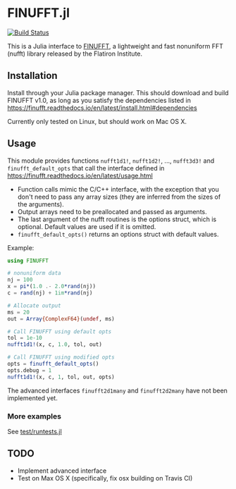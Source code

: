 # FINUFFT.jl

[![Build Status](https://travis-ci.org/ludvigak/FINUFFT.jl.svg?branch=master)](https://travis-ci.org/ludvigak/FINUFFT.jl)

This is a Julia interface to [FINUFFT](https://github.com/flatironinstitute/finufft), a lightweight and fast nonuniform FFT (nufft) library released by the Flatiron Institute.

## Installation

Install through your Julia package manager. This should download and build FINUFFT v1.0, as long as you satisfy the dependencies listed in <https://finufft.readthedocs.io/en/latest/install.html#dependencies>

Currently only tested on Linux, but should work on Mac OS X.

## Usage

This module provides functions `nufft1d1!`, `nufft1d2!`, ..., `nufft3d3!` and `finufft_default_opts` that call the interface defined in <https://finufft.readthedocs.io/en/latest/usage.html>

* Function calls mimic the C/C++ interface, with the exception that you don't need to pass any array sizes (they are inferred from the sizes of the arguments).
* Output arrays need to be preallocated and passed as arguments.
* The last argument of the nufft routines is the options struct, which is optional. Default values are used if it is omitted.
* `finufft_default_opts()` returns an options struct with default values.

Example:
```julia
using FINUFFT

# nonuniform data
nj = 100
x = pi*(1.0 .- 2.0*rand(nj))
c = rand(nj) + 1im*rand(nj)

# Allocate output
ms = 20
out = Array{ComplexF64}(undef, ms)

# Call FINUFFT using default opts
tol = 1e-10
nufft1d1!(x, c, 1.0, tol, out)

# Call FINUFFT using modified opts 
opts = finufft_default_opts()
opts.debug = 1
nufft1d1!(x, c, 1, tol, out, opts)
```

The advanced interfaces `finufft2d1many` and `finufft2d2many` have not been implemented yet.

### More examples
See [test/runtests.jl](test/runtests.jl)

## TODO
* Implement advanced interface
* Test on Max OS X (specifically, fix osx building on Travis CI)
